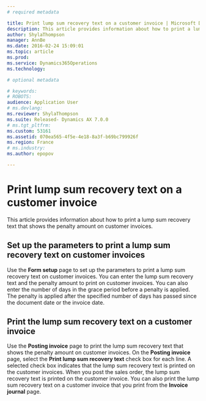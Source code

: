 ```yaml
---
# required metadata

title: Print lump sum recovery text on a customer invoice | Microsoft Docs
description: This article provides information about how to print a lump sum recovery text that shows the penalty amount on customer invoices.
author: ShylaThompson
manager: AnnBe
ms.date: 2016-02-24 15:09:01
ms.topic: article
ms.prod: 
ms.service: Dynamics365Operations
ms.technology: 

# optional metadata

# keywords: 
# ROBOTS: 
audience: Application User
# ms.devlang: 
ms.reviewer: ShylaThompson
ms.suite: Released- Dynamics AX 7.0.0
# ms.tgt_pltfrm: 
ms.custom: 53161
ms.assetid: 070ea565-4f5e-4e18-8a3f-b69bc799926f
ms.region: France
# ms.industry: 
ms.author: epopov

---
```


# Print lump sum recovery text on a customer invoice

This article provides information about how to print a lump sum recovery text that shows the penalty amount on customer invoices.

Set up the parameters to print a lump sum recovery text on customer invoices
----------------------------------------------------------------------------

Use the **Form setup** page to set up the parameters to print a lump sum recovery text on customer invoices. You can enter the lump sum recovery text and the penalty amount to print on customer invoices. You can also enter the number of days in the grace period before a penalty is applied. The penalty is applied after the specified number of days has passed since the document date or the invoice date.

## Print the lump sum recovery text on a customer invoice
Use the **Posting invoice** page to print the lump sum recovery text that shows the penalty amount on customer invoices. On the **Posting invoice** page, select the **Print lump sum recovery text** check box for each line. A selected check box indicates that the lump sum recovery text is printed on the customer invoices. When you post the sales order, the lump sum recovery text is printed on the customer invoice. You can also print the lump sum recovery text on a customer invoice that you print from the **Invoice journal** page.

